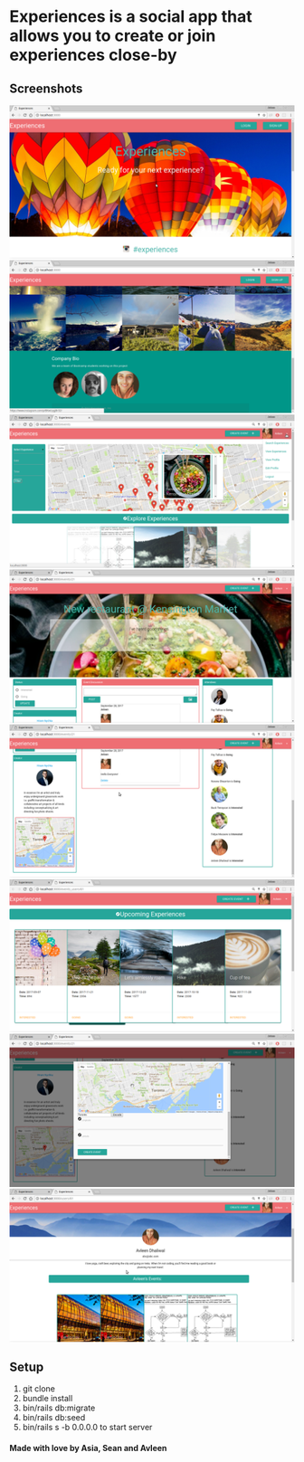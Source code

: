# Experiences is a social app that allows you to create or join experiences close-by

## Screenshots
![Home Page](https://github.com/avleen30/experiences_app/blob/master/Docs/Home.png?raw=true)
![Home Page](https://github.com/avleen30/experiences_app/blob/master/Docs/Home2.png?raw=true)
![Event Page 1](https://github.com/avleen30/experiences_app/blob/master/Docs/EventsPage.png?raw=true)
![Event Page 2](https://github.com/avleen30/experiences_app/blob/master/Docs/EventsPage1.png?raw=true)
![Event Page 3](https://github.com/avleen30/experiences_app/blob/master/Docs/EventsPage3.png?raw=true)
![Upcoming Experiences](https://github.com/avleen30/experiences_app/blob/master/Docs/ViewExperiences.png?raw=true)
![Creating an Event](https://github.com/avleen30/experiences_app/blob/master/Docs/CreateEvent.png?raw=true)
![Profile Page](https://github.com/avleen30/experiences_app/blob/master/Docs/ViewProfile.png?raw=true)



## Setup
1. git clone
2. bundle install
3. bin/rails db:migrate
4. bin/rails db:seed
5. bin/rails s -b 0.0.0.0 to start server

#### Made with love by Asia, Sean and Avleen